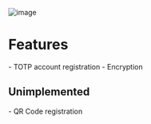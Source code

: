 ![image](https://github.com/user-attachments/assets/39dfba70-314d-4bf7-a693-818672963929)

<h1>Features</h1>
- TOTP account registration
- Encryption
<h2>Unimplemented</h2>
- QR Code registration
